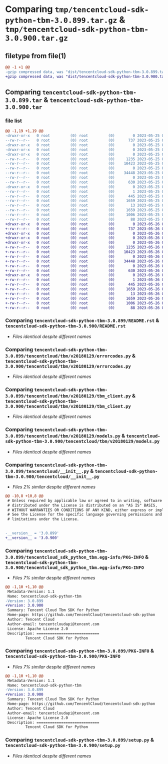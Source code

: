 # Comparing `tmp/tencentcloud-sdk-python-tbm-3.0.899.tar.gz` & `tmp/tencentcloud-sdk-python-tbm-3.0.900.tar.gz`

## filetype from file(1)

```diff
@@ -1 +1 @@
-gzip compressed data, was "dist/tencentcloud-sdk-python-tbm-3.0.899.tar", last modified: Thu May 25 00:36:25 2023, max compression
+gzip compressed data, was "dist/tencentcloud-sdk-python-tbm-3.0.900.tar", last modified: Fri May 26 02:27:46 2023, max compression
```

## Comparing `tencentcloud-sdk-python-tbm-3.0.899.tar` & `tencentcloud-sdk-python-tbm-3.0.900.tar`

### file list

```diff
@@ -1,19 +1,19 @@
-drwxr-xr-x   0 root         (0) root         (0)        0 2023-05-25 00:36:25.000000 tencentcloud-sdk-python-tbm-3.0.899/
--rw-r--r--   0 root         (0) root         (0)      737 2023-05-25 00:36:25.000000 tencentcloud-sdk-python-tbm-3.0.899/README.rst
-drwxr-xr-x   0 root         (0) root         (0)        0 2023-05-25 00:36:25.000000 tencentcloud-sdk-python-tbm-3.0.899/tencentcloud/
-drwxr-xr-x   0 root         (0) root         (0)        0 2023-05-25 00:36:25.000000 tencentcloud-sdk-python-tbm-3.0.899/tencentcloud/tbm/
-drwxr-xr-x   0 root         (0) root         (0)        0 2023-05-25 00:36:25.000000 tencentcloud-sdk-python-tbm-3.0.899/tencentcloud/tbm/v20180129/
--rw-r--r--   0 root         (0) root         (0)     1235 2023-05-25 00:36:25.000000 tencentcloud-sdk-python-tbm-3.0.899/tencentcloud/tbm/v20180129/errorcodes.py
--rw-r--r--   0 root         (0) root         (0)    10423 2023-05-25 00:36:25.000000 tencentcloud-sdk-python-tbm-3.0.899/tencentcloud/tbm/v20180129/tbm_client.py
--rw-r--r--   0 root         (0) root         (0)        0 2023-05-25 00:36:25.000000 tencentcloud-sdk-python-tbm-3.0.899/tencentcloud/tbm/v20180129/__init__.py
--rw-r--r--   0 root         (0) root         (0)    34448 2023-05-25 00:36:25.000000 tencentcloud-sdk-python-tbm-3.0.899/tencentcloud/tbm/v20180129/models.py
--rw-r--r--   0 root         (0) root         (0)        0 2023-05-25 00:36:25.000000 tencentcloud-sdk-python-tbm-3.0.899/tencentcloud/tbm/__init__.py
--rw-r--r--   0 root         (0) root         (0)      630 2023-05-25 00:36:25.000000 tencentcloud-sdk-python-tbm-3.0.899/tencentcloud/__init__.py
-drwxr-xr-x   0 root         (0) root         (0)        0 2023-05-25 00:36:25.000000 tencentcloud-sdk-python-tbm-3.0.899/tencentcloud_sdk_python_tbm.egg-info/
--rw-r--r--   0 root         (0) root         (0)        1 2023-05-25 00:36:25.000000 tencentcloud-sdk-python-tbm-3.0.899/tencentcloud_sdk_python_tbm.egg-info/dependency_links.txt
--rw-r--r--   0 root         (0) root         (0)      445 2023-05-25 00:36:25.000000 tencentcloud-sdk-python-tbm-3.0.899/tencentcloud_sdk_python_tbm.egg-info/SOURCES.txt
--rw-r--r--   0 root         (0) root         (0)     1659 2023-05-25 00:36:25.000000 tencentcloud-sdk-python-tbm-3.0.899/tencentcloud_sdk_python_tbm.egg-info/PKG-INFO
--rw-r--r--   0 root         (0) root         (0)       13 2023-05-25 00:36:25.000000 tencentcloud-sdk-python-tbm-3.0.899/tencentcloud_sdk_python_tbm.egg-info/top_level.txt
--rw-r--r--   0 root         (0) root         (0)     1659 2023-05-25 00:36:25.000000 tencentcloud-sdk-python-tbm-3.0.899/PKG-INFO
--rw-r--r--   0 root         (0) root         (0)     1006 2023-05-25 00:36:25.000000 tencentcloud-sdk-python-tbm-3.0.899/setup.py
--rw-r--r--   0 root         (0) root         (0)       88 2023-05-25 00:36:25.000000 tencentcloud-sdk-python-tbm-3.0.899/setup.cfg
+drwxr-xr-x   0 root         (0) root         (0)        0 2023-05-26 02:27:46.000000 tencentcloud-sdk-python-tbm-3.0.900/
+-rw-r--r--   0 root         (0) root         (0)      737 2023-05-26 02:27:46.000000 tencentcloud-sdk-python-tbm-3.0.900/README.rst
+drwxr-xr-x   0 root         (0) root         (0)        0 2023-05-26 02:27:46.000000 tencentcloud-sdk-python-tbm-3.0.900/tencentcloud/
+drwxr-xr-x   0 root         (0) root         (0)        0 2023-05-26 02:27:46.000000 tencentcloud-sdk-python-tbm-3.0.900/tencentcloud/tbm/
+drwxr-xr-x   0 root         (0) root         (0)        0 2023-05-26 02:27:46.000000 tencentcloud-sdk-python-tbm-3.0.900/tencentcloud/tbm/v20180129/
+-rw-r--r--   0 root         (0) root         (0)     1235 2023-05-26 02:27:46.000000 tencentcloud-sdk-python-tbm-3.0.900/tencentcloud/tbm/v20180129/errorcodes.py
+-rw-r--r--   0 root         (0) root         (0)    10423 2023-05-26 02:27:46.000000 tencentcloud-sdk-python-tbm-3.0.900/tencentcloud/tbm/v20180129/tbm_client.py
+-rw-r--r--   0 root         (0) root         (0)        0 2023-05-26 02:27:46.000000 tencentcloud-sdk-python-tbm-3.0.900/tencentcloud/tbm/v20180129/__init__.py
+-rw-r--r--   0 root         (0) root         (0)    34448 2023-05-26 02:27:46.000000 tencentcloud-sdk-python-tbm-3.0.900/tencentcloud/tbm/v20180129/models.py
+-rw-r--r--   0 root         (0) root         (0)        0 2023-05-26 02:27:46.000000 tencentcloud-sdk-python-tbm-3.0.900/tencentcloud/tbm/__init__.py
+-rw-r--r--   0 root         (0) root         (0)      630 2023-05-26 02:27:46.000000 tencentcloud-sdk-python-tbm-3.0.900/tencentcloud/__init__.py
+drwxr-xr-x   0 root         (0) root         (0)        0 2023-05-26 02:27:46.000000 tencentcloud-sdk-python-tbm-3.0.900/tencentcloud_sdk_python_tbm.egg-info/
+-rw-r--r--   0 root         (0) root         (0)        1 2023-05-26 02:27:46.000000 tencentcloud-sdk-python-tbm-3.0.900/tencentcloud_sdk_python_tbm.egg-info/dependency_links.txt
+-rw-r--r--   0 root         (0) root         (0)      445 2023-05-26 02:27:46.000000 tencentcloud-sdk-python-tbm-3.0.900/tencentcloud_sdk_python_tbm.egg-info/SOURCES.txt
+-rw-r--r--   0 root         (0) root         (0)     1659 2023-05-26 02:27:46.000000 tencentcloud-sdk-python-tbm-3.0.900/tencentcloud_sdk_python_tbm.egg-info/PKG-INFO
+-rw-r--r--   0 root         (0) root         (0)       13 2023-05-26 02:27:46.000000 tencentcloud-sdk-python-tbm-3.0.900/tencentcloud_sdk_python_tbm.egg-info/top_level.txt
+-rw-r--r--   0 root         (0) root         (0)     1659 2023-05-26 02:27:46.000000 tencentcloud-sdk-python-tbm-3.0.900/PKG-INFO
+-rw-r--r--   0 root         (0) root         (0)     1006 2023-05-26 02:27:46.000000 tencentcloud-sdk-python-tbm-3.0.900/setup.py
+-rw-r--r--   0 root         (0) root         (0)       88 2023-05-26 02:27:46.000000 tencentcloud-sdk-python-tbm-3.0.900/setup.cfg
```

### Comparing `tencentcloud-sdk-python-tbm-3.0.899/README.rst` & `tencentcloud-sdk-python-tbm-3.0.900/README.rst`

 * *Files identical despite different names*

### Comparing `tencentcloud-sdk-python-tbm-3.0.899/tencentcloud/tbm/v20180129/errorcodes.py` & `tencentcloud-sdk-python-tbm-3.0.900/tencentcloud/tbm/v20180129/errorcodes.py`

 * *Files identical despite different names*

### Comparing `tencentcloud-sdk-python-tbm-3.0.899/tencentcloud/tbm/v20180129/tbm_client.py` & `tencentcloud-sdk-python-tbm-3.0.900/tencentcloud/tbm/v20180129/tbm_client.py`

 * *Files identical despite different names*

### Comparing `tencentcloud-sdk-python-tbm-3.0.899/tencentcloud/tbm/v20180129/models.py` & `tencentcloud-sdk-python-tbm-3.0.900/tencentcloud/tbm/v20180129/models.py`

 * *Files identical despite different names*

### Comparing `tencentcloud-sdk-python-tbm-3.0.899/tencentcloud/__init__.py` & `tencentcloud-sdk-python-tbm-3.0.900/tencentcloud/__init__.py`

 * *Files 2% similar despite different names*

```diff
@@ -10,8 +10,8 @@
 # Unless required by applicable law or agreed to in writing, software
 # distributed under the License is distributed on an "AS IS" BASIS,
 # WITHOUT WARRANTIES OR CONDITIONS OF ANY KIND, either express or implied.
 # See the License for the specific language governing permissions and
 # limitations under the License.
 
 
-__version__ = '3.0.899'
+__version__ = '3.0.900'
```

### Comparing `tencentcloud-sdk-python-tbm-3.0.899/tencentcloud_sdk_python_tbm.egg-info/PKG-INFO` & `tencentcloud-sdk-python-tbm-3.0.900/tencentcloud_sdk_python_tbm.egg-info/PKG-INFO`

 * *Files 7% similar despite different names*

```diff
@@ -1,10 +1,10 @@
 Metadata-Version: 1.1
 Name: tencentcloud-sdk-python-tbm
-Version: 3.0.899
+Version: 3.0.900
 Summary: Tencent Cloud Tbm SDK for Python
 Home-page: https://github.com/TencentCloud/tencentcloud-sdk-python
 Author: Tencent Cloud
 Author-email: tencentcloudapi@tencent.com
 License: Apache License 2.0
 Description: ============================
         Tencent Cloud SDK for Python
```

### Comparing `tencentcloud-sdk-python-tbm-3.0.899/PKG-INFO` & `tencentcloud-sdk-python-tbm-3.0.900/PKG-INFO`

 * *Files 7% similar despite different names*

```diff
@@ -1,10 +1,10 @@
 Metadata-Version: 1.1
 Name: tencentcloud-sdk-python-tbm
-Version: 3.0.899
+Version: 3.0.900
 Summary: Tencent Cloud Tbm SDK for Python
 Home-page: https://github.com/TencentCloud/tencentcloud-sdk-python
 Author: Tencent Cloud
 Author-email: tencentcloudapi@tencent.com
 License: Apache License 2.0
 Description: ============================
         Tencent Cloud SDK for Python
```

### Comparing `tencentcloud-sdk-python-tbm-3.0.899/setup.py` & `tencentcloud-sdk-python-tbm-3.0.900/setup.py`

 * *Files identical despite different names*


